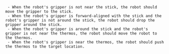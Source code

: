 
     - When the robot's gripper is not near the stick, the robot should move the gripper to the stick.
     - When the robot's gripper is forward-aligned with the stick and the robot's gripper is not around the stick, the robot should drop the gripper around the stick.
     - When the robot's gripper is around the stick and the robot's gripper is not near the thermos, the robot should move the robot to the thermos.
     - When the robot's gripper is near the thermos, the robot should push the thermos to the target location.